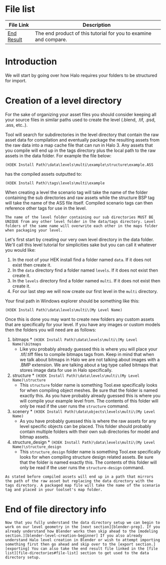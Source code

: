 # File list
| File Link                                                                                       | Description
|------------------------------------------------------------------------------------------------ | -----------------------------------
|[End Result](https://drive.google.com/file/d/1BZnqoOTQqkad1vhbF_LawKX5meDf7wrP/view?usp=sharing) | The end product of this tutorial for you to examine and compare.

# Introduction
We will start by going over how Halo requires your folders to be structured for import.

# Creation of a level directory
For the sake of organizing your asset files you should consider keeping all your source files in similar paths used to create the level (.blend, .tif, .psd, .ass, etc..).

Tool will search for subdirectories in the level directory that contain the raw asset data for compilation and eventually package the resulting assets from the raw data into a map cache file that can run in Halo 3. Any assets that you compile will end up in the tags directory plus the local path to the raw assets in the data folder. For example the file below:

`(H3EK Install Path)\data\levels\multi\example\structure\example.ASS`

has the compiled assets outputted to:

`(H3EK Install Path)\tags\levels\multi\example`

When creating a level the scenario tag will take the name of the folder containing the sub directories and raw assets while the structure BSP tag will take the name of the ASS file itself. Compiled scenario tags can then reference other tags for use in the level.

```.alert danger
The name of the level folder containing our sub directories MUST BE UNIQUE from any other level folder in the data/tags directory. Level folders of the same name will overwrite each other in the maps folder when packaging your level.
```

Let's first start by creating our very own level directory in the data folder. We'll call this level tutorial for simplicities sake but you can call it whatever you would like:

1. In the root of your HEK install find a folder named `data`. If it does not exist then create it.
2. In the `data` directory find a folder named `levels`. If it does not exist then create it.
3. In the `levels` directory find a folder named `multi`. If it does not exist then create it.
4. For our last step we will now create our first level in the `multi` directory.

Your final path in Windows explorer should be something like this:

`(H3EK Install Path)\data\levels\multi\(My Level Name)`

Once this is done you may want to create new folders any custom assets that are specifically for your level.
If you have any images or custom models then the folders you will need are as follows:

1. bitmaps
		* `(H3EK Install Path)\data\levels\multi\(My Level Name)\bitmaps`
	* Like you probably already guessed this is where you will place your .tif/.tiff files to compile bitmaps tags from. Keep in mind that when we talk about bitmaps in Halo we are not talking about images with a .BMP extension. We are talking about a tag type called bitmaps that stores image data for use in Halo specifically.
2. structure
		* `(H3EK Install Path)\data\levels\multi\(My Level Name)\structure`
	* This `structure` folder name is something Tool.exe specifically looks for when compiling object meshes. Be sure that the folder is named exactly this. As you have probably already guessed this is where you will compile your example level from. The contents of this folder will only be read if the user runs the `structure` command.
3. scenery
		* `(H3EK Install Path)\data\objects\levels\multi\(My Level Name)`
	* As you have probably guessed this is where the raw assets for any level specific objects can be placed. This folder should probably contain multiple folders with their own sub directories for model and bitmap assets.
4. structure_design
		* `(H3EK Install Path)\data\levels\multi\(My Level Name)\structure_design`
	* This `structure_design` folder name is something Tool.exe specifically looks for when compiling structure design related assets. Be sure that the folder is named exactly this. The contents of this folder will only be read if the user runs the `structure-design` command.


```.alert info
As stated before compiled assets will end up in a path that mirrors the path of the raw asset but replacing the data directory with the tags directory. A packaged map file will take the name of the scenario tag and placed in your toolset's map folder.
```

# End of file directory info

```.alert success
Now that you fully understand the data directory setup we can begin to work on our level geometry in the [next section][blender-prep]. If you already understand how Blender works then skip ahead to the [modeling section.][blender-level-creation-beginner] If you also already understand Halo level creation in Blender or wish to attempt importing something first then go ahead and skip over to the [export section.][exporting] You can also take the end result file linked in the [file list][file-directories#file-list] section to get used to the data directory setup.
```
